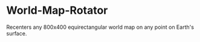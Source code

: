 # World-Map-Rotator
Recenters any 800x400 equirectangular world map on any point on Earth's surface.
